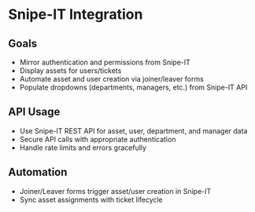 # Snipe-IT Integration

## Goals
- Mirror authentication and permissions from Snipe-IT
- Display assets for users/tickets
- Automate asset and user creation via joiner/leaver forms
- Populate dropdowns (departments, managers, etc.) from Snipe-IT API

## API Usage
- Use Snipe-IT REST API for asset, user, department, and manager data
- Secure API calls with appropriate authentication
- Handle rate limits and errors gracefully

## Automation
- Joiner/Leaver forms trigger asset/user creation in Snipe-IT
- Sync asset assignments with ticket lifecycle 